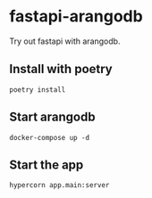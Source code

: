 # fastapi-arangodb

Try out fastapi with arangodb.


## Install with poetry

```
poetry install
```
## Start arangodb
```
docker-compose up -d
```

## Start the app
```
hypercorn app.main:server
```